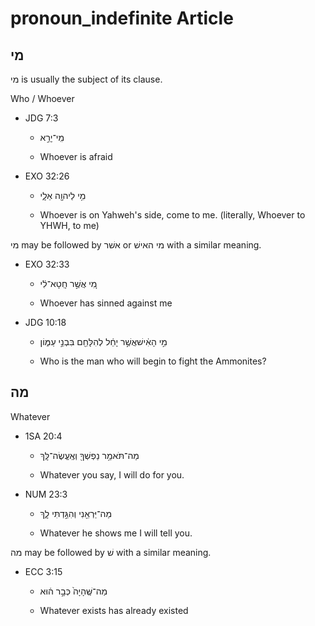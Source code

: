 # pronoun_indefinite Article

## מי 

מי is usually the subject of its clause.

Who / Whoever

* JDG 7:3

    * מִֽי־יָרֵ֣א 
    
    * Whoever is afraid 

* EXO 32:26
  
    * מִ֥י לַיהוָ֖ה אֵלָ֑י 
    
    * Whoever is on Yahweh's side, come to me. (literally, Whoever to YHWH, to me)
    
מי may be followed by אשׁר or מי האישׁ with a similar meaning.

* EXO 32:33

    * מִ֚י אֲשֶׁ֣ר חָֽטָא־לִ֔י 

    * Whoever has sinned against me 

* JDG 10:18

    * מִ֣י הָאִ֔ישׁאֲשֶׁ֣ר יָחֵ֔ל לְהִלָּחֵ֖ם בִּבְנֵ֣י עַמּ֑וֹן 

    * Who is the man who will begin to fight the Ammonites?  

## מה 

Whatever

* 1SA 20:4

    * מַה־תֹּאמַ֥ר נַפְשְׁךָ֖ וְאֶֽעֱשֶׂה־לָּֽךְ 

    * Whatever you say, I will do for you. 

* NUM 23:3

    * מַה־יַּרְאֵ֖נִי וְהִגַּ֣דְתִּי לָ֑ךְ 

    * Whatever he shows me I will tell you. 

מה may be followed by שׁ with a similar meaning. 

* ECC 3:15

    * מַה־שֶּֽׁהָיָה֙ כְּבָ֣ר ה֔וּא 

    * Whatever exists has already existed 
